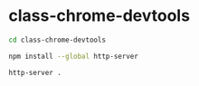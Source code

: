 # class-chrome-devtools

```bash
cd class-chrome-devtools

npm install --global http-server

http-server .
```